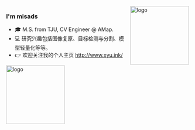 <img src="https://github-readme-stats.vercel.app/api?username=misads&show_icons=true" alt="logo" height="160" align="right" style="margin: 5px; margin-bottom: 20px;" />

### I'm misads

- 🎓 M.S. from TJU, CV Engineer @ AMap.
- 💻 研究兴趣包括图像复原、目标检测与分割、模型轻量化等等。
- 👉 欢迎关注我的个人主页 <http://www.xyu.ink/> 

<img src="https://github-profile-trophy.vercel.app/?username=misads&theme=flat&column=7" alt="logo" height="160" align="center" style="margin: auto; margin-bottom: 20px;" />
